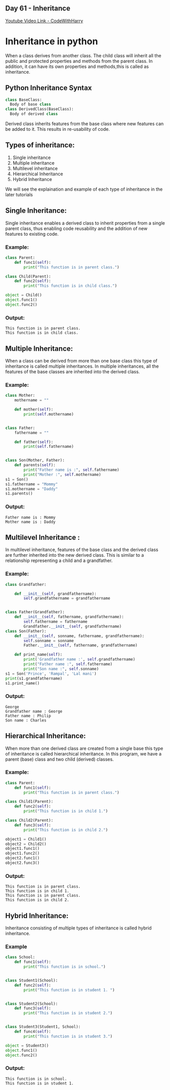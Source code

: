 ## Day 61 - Inheritance

[Youtube Video Link - CodeWithHarry](https://youtu.be/-KsfUaQEY9Y)

# Inheritance in python

When a class derives from another class. The child class will inherit all the public and protected properties and methods from the parent class. In addition, it can have its own properties and methods,this is called as inheritance.

## Python Inheritance Syntax

```python
class BaseClass:
  Body of base class
class DerivedClass(BaseClass):
  Body of derived class
```

Derived class inherits features from the base class where new features can be added to it. This results in re-usability of code.

## Types of inheritance:

1. Single inheritance
2. Multiple inheritance
3. Multilevel inheritance
4. Hierarchical Inheritance
5. Hybrid Inheritance

We will see the explaination and example of each type of inheritance in the later tutorials

## Single Inheritance:

Single inheritance enables a derived class to inherit properties from a single parent class, thus enabling code reusability and the addition of new features to existing code.

### Example:

```python
class Parent:
    def func1(self):
        print("This function is in parent class.")

class Child(Parent):
    def func2(self):
        print("This function is in child class.")

object = Child()
object.func1()
object.func2()
```

### Output:

```
This function is in parent class.
This function is in child class.
```

## Multiple Inheritance:

When a class can be derived from more than one base class this type of inheritance is called multiple inheritances. In multiple inheritances, all the features of the base classes are inherited into the derived class.

### Example:

```python
class Mother:
    mothername = ""

    def mother(self):
        print(self.mothername)


class Father:
    fathername = ""

    def father(self):
        print(self.fathername)


class Son(Mother, Father):
    def parents(self):
        print("Father name is :", self.fathername)
        print("Mother :", self.mothername)
s1 = Son()
s1.fathername = "Mommy"
s1.mothername = "Daddy"
s1.parents()
```

### Output:

```
Father name is : Mommy
Mother name is : Daddy
```

## Multilevel Inheritance :

In multilevel inheritance, features of the base class and the derived class are further inherited into the new derived class. This is similar to a relationship representing a child and a grandfather.

### Example:

```python
class Grandfather:

    def __init__(self, grandfathername):
        self.grandfathername = grandfathername


class Father(Grandfather):
    def __init__(self, fathername, grandfathername):
        self.fathername = fathername
        Grandfather.__init__(self, grandfathername)
class Son(Father):
    def __init__(self, sonname, fathername, grandfathername):
        self.sonname = sonname
        Father.__init__(self, fathername, grandfathername)

    def print_name(self):
        print('Grandfather name :', self.grandfathername)
        print("Father name :", self.fathername)
        print("Son name :", self.sonname)
s1 = Son('Prince', 'Rampal', 'Lal mani')
print(s1.grandfathername)
s1.print_name()
```

### Output:

```
George
Grandfather name : George
Father name : Philip
Son name : Charles
```

## Hierarchical Inheritance:

When more than one derived class are created from a single base this type of inheritance is called hierarchical inheritance. In this program, we have a parent (base) class and two child (derived) classes.

### Example:

```python
class Parent:
    def func1(self):
        print("This function is in parent class.")

class Child1(Parent):
    def func2(self):
        print("This function is in child 1.")

class Child2(Parent):
    def func3(self):
        print("This function is in child 2.")

object1 = Child1()
object2 = Child2()
object1.func1()
object1.func2()
object2.func1()
object2.func3()
```

### Output:

```
This function is in parent class.
This function is in child 1.
This function is in parent class.
This function is in child 2.
```

## Hybrid Inheritance:

Inheritance consisting of multiple types of inheritance is called hybrid inheritance.

### Example

```python
class School:
    def func1(self):
        print("This function is in school.")


class Student1(School):
    def func2(self):
        print("This function is in student 1. ")


class Student2(School):
    def func3(self):
        print("This function is in student 2.")


class Student3(Student1, School):
    def func4(self):
        print("This function is in student 3.")

object = Student3()
object.func1()
object.func2()
```

### Output:

```
This function is in school.
This function is in student 1.
```
